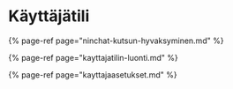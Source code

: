 # Käyttäjätili

{% page-ref page="ninchat-kutsun-hyvaksyminen.md" %}

{% page-ref page="kayttajatilin-luonti.md" %}

{% page-ref page="kayttajaasetukset.md" %}




